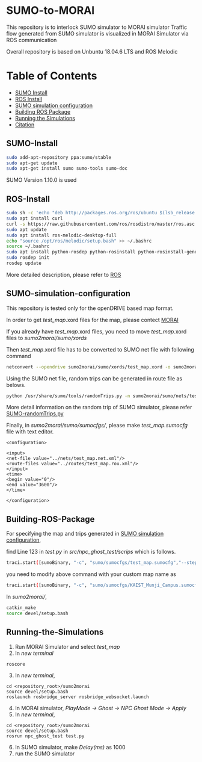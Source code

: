 # SUMO-to-MORAI

This repository is to interlock SUMO simulator to MORAI simulator
Traffic flow generated from SUMO simulator is visualized in MORAI Simulator via ROS communication

Overall repository is based on Unbuntu 18.04.6 LTS and ROS Melodic

Table of Contents
=================
  * [SUMO Install](#SUMO-install)
  * [ROS Install](#ROS-install)
  * [SUMO simulation configuration](#SUMO-simulation-configuration)
  * [Building ROS Package](#Building-ROS-Package)
  * [Running the Simulations](#Running-the-Simulations)
  * [Citation](#citation)



## SUMO-Install
```sh
sudo add-apt-repository ppa:sumo/stable
sudo apt-get update
sudo apt-get install sumo sumo-tools sumo-doc
```

SUMO Version 1.10.0 is used

## ROS-Install
```sh
sudo sh -c 'echo "deb http://packages.ros.org/ros/ubuntu $(lsb_release -sc) main" > /etc/apt/sources.list.d/ros-latest.list'
sudo apt install curl
curl -s https://raw.githubusercontent.com/ros/rosdistro/master/ros.asc | sudo apt-key add -
sudo apt update
sudo apt install ros-melodic-desktop-full
echo "source /opt/ros/melodic/setup.bash" >> ~/.bashrc
source ~/.bashrc
sudo apt install python-rosdep python-rosinstall python-rosinstall-generator python-wstool build-essential
sudo rosdep init
rosdep update
```

More detailed description, please refer to [ROS](http://wiki.ros.org/melodic/Installation/Ubuntu)

## SUMO-simulation-configuration
This repository is tested only for the openDRIVE based map format.

In order to get *test_map*.xord files for the map, please contect [MORAI](https://www.morai.ai/)

If you already have *test_map*.xord files, you need to move *test_map*.xord files to *sumo2morai/sumo/xords*


Then *test_map*.xord file has to be converted to SUMO net file with following command

```sh
netconvert --opendrive sumo2morai/sumo/xords/test_map.xord -o sumo2morai/sumo/nets/test_map.net.xml
```

Using the SUMO net file, random trips can be generated in route file as belows.

```sh
python /usr/share/sumo/tools/randomTrips.py -n sumo2morai/sumo/nets/test_map.net.xml -e 3600 -r sumo2morai/sumo/routes/test_map.rou.xml
```
More detail information on the random trip of SUMO simulator, please refer [SUMO-randomTrips.py](https://sumo.dlr.de/docs/Tools/Trip.html#randomtripspy)

Finally, in *sumo2morai/sumo/sumocfgs/*, please make *test_map.sumocfg* file with text editor.

```
<configuration>

<input>
<net-file value="../nets/test_map.net.xml"/>
<route-files value="../routes/test_map.rou.xml"/>
</input>
<time>
<begin value="0"/>
<end value="3600"/>
</time>

</configuration>
```

## Building-ROS-Package
For specifying the map and trips generated in [SUMO simulation configuration](#SUMO-simulation-configuration), 

find Line 123 in *test.py* in *src/npc_ghost_test/scrips* which is follows.

```sh
traci.start([sumoBinary, "-c", "sumo/sumocfgs/test_map.sumocfg","--step-length", "0.01"])
```

you need to modify above command with your custom map name as

```sh
traci.start([sumoBinary, "-c", "sumo/sumocfgs/KAIST_Munji_Campus.sumocfg","--step-length", "0.01"])
```


In *sumo2morai/*, 
```sh
catkin_make
source devel/setup.bash
```

## Running-the-Simulations
1. Run MORAI Simulator and select *test_map*
2. In *new terminal*
```
roscore
```
3. In *new terminal*,
```
cd <repository_root>/sumo2morai
source devel/setup.bash
roslaunch rosbridge_server rosbridge_websocket.launch
```
4. In MORAI simulator, *PlayMode -> Ghost -> NPC Ghost Mode -> Apply*
5. In *new terminal*,
```
cd <repository_root>/sumo2morai
source devel/setup.bash
rosrun npc_ghost_test test.py
```
6. In SUMO simulator, make *Delay(ms)* as 1000
7. run the SUMO simulator
